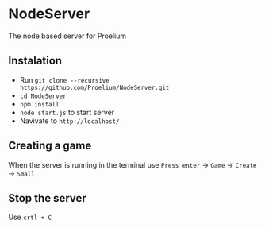 # NodeServer
The node based server for Proelium

## Instalation
* Run `git clone --recursive https://github.com/Proelium/NodeServer.git`
* `cd NodeServer`
* `npm install`
* `node start.js` to start server
* Navivate to `http://localhost/`

## Creating a game
When the server is running in the terminal use `Press enter` -> `Game` -> `Create` -> `Small`

## Stop the server
Use `crtl + C`
